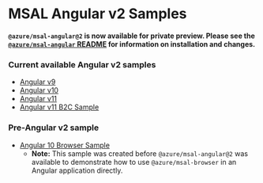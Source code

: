 # MSAL Angular v2 Samples

**`@azure/msal-angular@2` is now available for private preview. Please see the [`@azure/msal-angular` README](https://github.com/AzureAD/microsoft-authentication-library-for-js/tree/msal-angular-v2/lib/msal-angular) for information on installation and changes.** 

### Current available Angular v2 samples
* [Angular v9](https://github.com/AzureAD/microsoft-authentication-library-for-js/tree/msal-angular-v2/samples/msal-angular-v2-samples/angular9-v2-sample-app)
* [Angular v10](https://github.com/AzureAD/microsoft-authentication-library-for-js/tree/msal-angular-v2/samples/msal-angular-v2-samples/angular10-sample-app)
* [Angular v11](https://github.com/AzureAD/microsoft-authentication-library-for-js/tree/msal-angular-v2/samples/msal-angular-v2-samples/angular11-sample-app)
* [Angular v11 B2C Sample](https://github.com/AzureAD/microsoft-authentication-library-for-js/tree/msal-angular-v2/samples/msal-angular-v2-samples/angular11-b2c-sample)

### Pre-Angular v2 sample

* [Angular 10 Browser Sample](https://github.com/AzureAD/microsoft-authentication-library-for-js/tree/dev/samples/msal-angular-v2-samples/angular10-browser-sample)
    * **Note:** This sample was created before `@azure/msal-angular@2` was available to demonstrate how to use `@azure/msal-browser` in an Angular application directly.
    